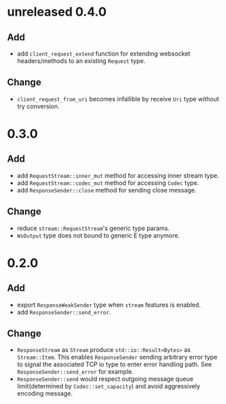 # unreleased 0.4.0
## Add
- add `client_request_extend` function for extending websocket headers/methods to an existing `Request` type.

## Change
- `client_request_from_uri` becomes infallible by receive `Uri` type without try conversion.

# 0.3.0
## Add
- add `RequestStream::inner_mut` method for accessing inner stream type.
- add `RequestStream::codec_mut` method for accessing `Codec` type.
- add `ResponseSender::close` method for sending close message.

## Change
- reduce `stream::RequestStream`'s generic type params. 
- `WsOutput` type does not bound to generic E type anymore.

# 0.2.0
## Add
- export `ResponseWeakSender` type when `stream` features is enabled.
- add `ResponseSender::send_error`.

## Change
- `ResponseStream` as `Stream` produce `std::io::Result<Bytes>` as `Stream::Item`. This enables `ResponseSender` sending arbitrary error type to signal the associated TCP io type to enter error handling path. See `ResponseSender::send_error` for example.
- `ResponseSender::send` would respect outgoing message queue limit(determined by `Codec::set_capacity`) and avoid aggressively encoding message.

